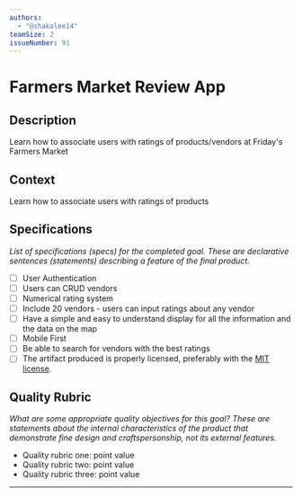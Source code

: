 ```yaml
---
authors:
  - "@shakalee14"
teamSize: 2
issueNumber: 91
---
```


# Farmers Market Review App

## Description

Learn how to associate users with ratings of products/vendors at Friday's Farmers Market
## Context

Learn how to associate users with ratings of products
## Specifications

_List of specifications (specs) for the completed goal. These are declarative sentences (statements) describing a feature of the final product._
- [ ] User Authentication
- [ ] Users can CRUD vendors
- [ ] Numerical rating system
- [ ] Include 20 vendors - users can input ratings about any vendor
- [ ] Have a simple and easy to understand display for all the information and the data on the map
- [ ] Mobile First
- [ ] Be able to search for vendors with the best ratings
- [ ] The artifact produced is properly licensed, preferably with the [MIT license](https://opensource.org/licenses/MIT).
## Quality Rubric

_What are some appropriate quality objectives for this goal? These are statements about the internal characteristics of the product that demonstrate fine design and craftspersonship, not its external features._
- Quality rubric one: point value
- Quality rubric two: point value
- Quality rubric three: point value

---





